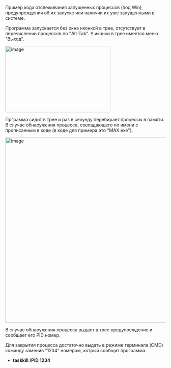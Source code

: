 Пример кода отслеживания запущенных процессов (под Win), предупреждения об их запуске или наличии их уже запущенными в системе.

Программа запускается без окна иконкой в трее, отсутствует в перечислении процессов по "Alt-Tab". У иконки в трее имеется меню "Выход".

<img width="330" height="208" alt="image" src="https://github.com/user-attachments/assets/acf73114-ac90-4709-8e9f-cd27a5bc31f3" />

Прграмма сидит в трее и раз в секунду перебирает процессы в памяти. В случае обнаружения процесса, совпадающего по имени с прописанным в коде (в коде для примера это "MAX.exe").

<img width="814" height="581" alt="image" src="https://github.com/user-attachments/assets/3a4c3453-1fb4-4903-b60a-d06c814563f6" />

В случае обнаружения процесса выдает в трее предупреждение и сообщает его PID номер.

Для закрытия процесса достаточно выдать в режиме терминала (CMD) команду заменив "1234" номером, котрый сообщит программа:

- **taskkill /PID 1234**



